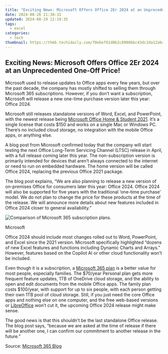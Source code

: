 ```yaml
---
title: "Exciting News: Microsoft Offers Office 2Er 2024 at an Unprecedented One-Off Price!"
date: 2024-08-26 11:38:31
updated: 2024-08-29 12:19:35
tags:
  - excel
categories:
  - tech
thumbnail: https://thmb.techidaily.com/f0ebef61d0b2c8908bbc43dc1da12abaf166bb4f6229b3a45bf569455ab91d1f.jpg
---
```


## Exciting News: Microsoft Offers Office 2Er 2024 at an Unprecedented One-Off Price!

Microsoft used to release updates to Office apps every few years, but over the past decade, the company has mostly shifted to selling them through Microsoft 365 subscriptions. However, if you don’t want a subscription, Microsoft will release a new one-time purchase version later this year: Office 2024.

 Microsoft still releases standalone versions of Word, Excel, and PowerPoint, with the newest release being [Microsoft Office Home & Student 2021](https://www.amazon.com/Microsoft-Student-One-time-purchase-Download/dp/B09H7GPR1G?tag=hotoge-20&ascsubtag=UUhtgUeUpU2002346&asc%5Frefurl=https%3A%2F%2Fwww.howtogeek.com%2Fmicrosoft-office-2024-is-coming%2F&asc%5Fcampaign=Short-Term). It’s a single license that costs $150 and works on a single Mac or Windows PC. There’s no included cloud storage, no integration with the mobile Office apps, or anything else.

 A blog post from Microsoft confirmed today that the company will start testing the next Office Long-Term Servicing Channel (LTSC) release in April, with a full release coming later this year. The non-subscription version is primarily intended for devices that aren’t always connected to the internet or need to run on embedded hardware. The home version will be called Office 2024, replacing the previous Office 2021 package.

 The blog post explains, “We are also planning to release a new version of on-premises Office for consumers later this year: Office 2024\. Office 2024 will also be supported for five years with the traditional ‘one-time purchase’ model. We do not plan to change the price for these products at the time of the release. We will announce more details about new features included in Office 2024 closer to general availability.”

![Comparison of Microsoft 365 subscription plans.](https://static1.howtogeekimages.com/wordpress/wp-content/uploads/2024/03/71xo6ibplql-_ac_sl1500_.jpg) 

Microsoft

 Office 2024 should include most changes rolled out to Word, PowerPoint, and Excel since the 2021 version. Microsoft specifically highlighted “dozens of new Excel features and functions including Dynamic Charts and Arrays.” However, features based on the Copilot AI or other cloud functionality won’t be included.

 Even though it is a subscription, a [Microsoft 365 plan](https://www.microsoft.com/en-us/microsoft-365/onedrive/compare-onedrive-plans) is a better value for most people, especially families. The $70/year Personal plan gets more frequent feature updates, 1TB of OneDrive cloud storage, and the ability to open and edit documents from the mobile Office apps. The family plan costs $100/year, with support for up to six people, with each person getting their own 1TB pool of cloud storage. Still, if you just need the core Office apps and nothing else on one computer, and the free web-based versions or [LibreOffice](https://fix-guide.techidaily.com/how-to-quickly-fix-bluetooth-not-working-on-vivo-v30-drfone-by-drfone-fix-android-problems-fix-android-problems/) won’t cut it, the upcoming Office 2024 release might make sense.

 The good news is that this shouldn’t be the last standalone Office release. The blog post says, “because we are asked at the time of release if there will be another one, I can confirm our commitment to another release in the future.”

 Source: [Microsoft 365 Blog](https://techcommunity.microsoft.com/t5/microsoft-365-blog/upcoming-preview-of-microsoft-office-ltsc-2024/ba-p/4082963)

<ins class="adsbygoogle"
     style="display:block"
     data-ad-format="autorelaxed"
     data-ad-client="ca-pub-7571918770474297"
     data-ad-slot="1223367746"></ins>



<ins class="adsbygoogle"
     style="display:block"
     data-ad-client="ca-pub-7571918770474297"
     data-ad-slot="8358498916"
     data-ad-format="auto"
     data-full-width-responsive="true"></ins>
